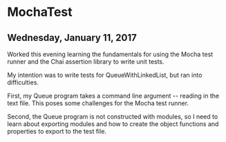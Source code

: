 # MochaTest

## Wednesday, January 11, 2017

Worked this evening learning the fundamentals for using the Mocha test runner and the Chai assertion library to write unit tests.

My intention was to write tests for QueueWithLinkedList, but ran into difficulties.

First, my Queue program takes a command line argument -- reading in the text file.  This poses some challenges for the Mocha test runner.

Second, the Queue program is not constructed with modules, so I need to learn about exporting modules and how to create the object functions and properties to export to the test file.